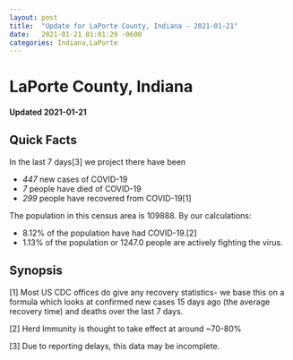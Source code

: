```yaml
---
layout: post
title:  "Update for LaPorte County, Indiana - 2021-01-21"
date:   2021-01-21 01:01:29 -0600
categories: Indiana,LaPorte
---
```


# LaPorte County, Indiana
#### Updated 2021-01-21

## Quick Facts

In the last 7 days[3] we project there have been
- *447* new cases of COVID-19
- *7* people have died of COVID-19
- *299* people have recovered from COVID-19[1]

The population in this census area is 109888. By our calculations:
- 8.12% of the population have had COVID-19.[2]
- 1.13% of the population or 1247.0 people are actively fighting the virus.

## Synopsis




[1] Most US CDC offices do give any recovery statistics- we base this on a formula which looks at confirmed new cases
15 days ago (the average recovery time) and deaths over the last 7 days.

[2] Herd Immunity is thought to take effect at around ~70-80%

[3] Due to reporting delays, this data may be incomplete.
 
    